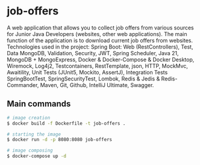 # job-offers

A web application that allows you to collect job offers from various sources for Junior Java Developers (websites, other
web applications). The main function of the application is to download current job offers from websites. Technologies
used in the project: Spring Boot: Web (RestControllers), Test, Data MongoDB, Validation, Security, JWT, Spring
Scheduler, Java 21, MongoDB + MongoExpress, Docker & Docker-Compose & Docker Desktop, Wiremock, Log4j2, Testcontainers,
RestTemplate, json, HTTP, MockMvc, Awaitility, Unit Tests (JUnit5, Mockito, AssertJ), Integration Tests SpringBootTest,
SpringSecurityTest, Lombok, Redis & Jedis & Redis-Commander, Maven, Git, Github, IntelliJ Ultimate, Swagger.

## Main commands

```bash
# image creation
$ docker build -f Dockerfile -t job-offers .

# starting the image
$ docker run -d -p 8080:8080 job-offers

# image composing
$ docker-compose up -d
```
